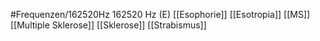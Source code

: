 #Frequenzen/162520Hz
162520 Hz (E)
[[Esophorie]]
[[Esotropia]]
[[MS]]
[[Multiple Sklerose]]
[[Sklerose]]
[[Strabismus]]